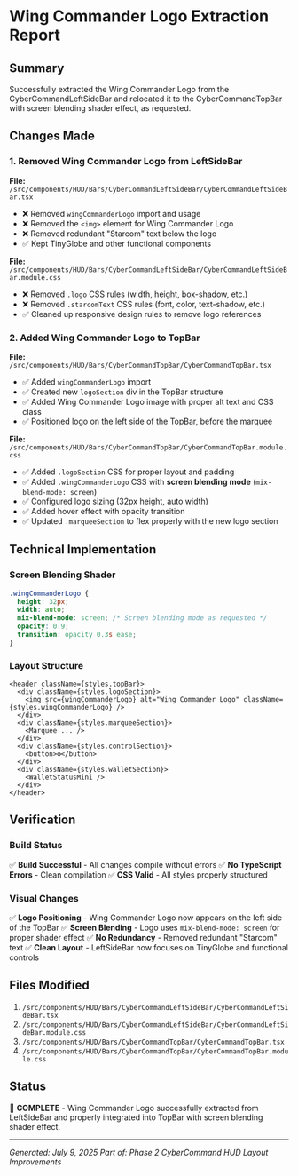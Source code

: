 # Wing Commander Logo Extraction Report

## Summary
Successfully extracted the Wing Commander Logo from the CyberCommandLeftSideBar and relocated it to the CyberCommandTopBar with screen blending shader effect, as requested.

## Changes Made

### 1. Removed Wing Commander Logo from LeftSideBar
**File:** `/src/components/HUD/Bars/CyberCommandLeftSideBar/CyberCommandLeftSideBar.tsx`
- ❌ Removed `wingCommanderLogo` import and usage
- ❌ Removed the `<img>` element for Wing Commander Logo
- ❌ Removed redundant "Starcom" text below the logo
- ✅ Kept TinyGlobe and other functional components

**File:** `/src/components/HUD/Bars/CyberCommandLeftSideBar/CyberCommandLeftSideBar.module.css`
- ❌ Removed `.logo` CSS rules (width, height, box-shadow, etc.)
- ❌ Removed `.starcomText` CSS rules (font, color, text-shadow, etc.)
- ✅ Cleaned up responsive design rules to remove logo references

### 2. Added Wing Commander Logo to TopBar
**File:** `/src/components/HUD/Bars/CyberCommandTopBar/CyberCommandTopBar.tsx`
- ✅ Added `wingCommanderLogo` import
- ✅ Created new `logoSection` div in the TopBar structure
- ✅ Added Wing Commander Logo image with proper alt text and CSS class
- ✅ Positioned logo on the left side of the TopBar, before the marquee

**File:** `/src/components/HUD/Bars/CyberCommandTopBar/CyberCommandTopBar.module.css`
- ✅ Added `.logoSection` CSS for proper layout and padding
- ✅ Added `.wingCommanderLogo` CSS with **screen blending mode** (`mix-blend-mode: screen`)
- ✅ Configured logo sizing (32px height, auto width)
- ✅ Added hover effect with opacity transition
- ✅ Updated `.marqueeSection` to flex properly with the new logo section

## Technical Implementation

### Screen Blending Shader
```css
.wingCommanderLogo {
  height: 32px;
  width: auto;
  mix-blend-mode: screen; /* Screen blending mode as requested */
  opacity: 0.9;
  transition: opacity 0.3s ease;
}
```

### Layout Structure
```tsx
<header className={styles.topBar}>
  <div className={styles.logoSection}>
    <img src={wingCommanderLogo} alt="Wing Commander Logo" className={styles.wingCommanderLogo} />
  </div>
  <div className={styles.marqueeSection}>
    <Marquee ... />
  </div>
  <div className={styles.controlSection}>
    <button>⚙️</button>
  </div>
  <div className={styles.walletSection}>
    <WalletStatusMini />
  </div>
</header>
```

## Verification

### Build Status
✅ **Build Successful** - All changes compile without errors
✅ **No TypeScript Errors** - Clean compilation
✅ **CSS Valid** - All styles properly structured

### Visual Changes
✅ **Logo Positioning** - Wing Commander Logo now appears on the left side of the TopBar
✅ **Screen Blending** - Logo uses `mix-blend-mode: screen` for proper shader effect
✅ **No Redundancy** - Removed redundant "Starcom" text
✅ **Clean Layout** - LeftSideBar now focuses on TinyGlobe and functional controls

## Files Modified
1. `/src/components/HUD/Bars/CyberCommandLeftSideBar/CyberCommandLeftSideBar.tsx`
2. `/src/components/HUD/Bars/CyberCommandLeftSideBar/CyberCommandLeftSideBar.module.css`
3. `/src/components/HUD/Bars/CyberCommandTopBar/CyberCommandTopBar.tsx`
4. `/src/components/HUD/Bars/CyberCommandTopBar/CyberCommandTopBar.module.css`

## Status
🎯 **COMPLETE** - Wing Commander Logo successfully extracted from LeftSideBar and properly integrated into TopBar with screen blending shader effect.

---
*Generated: July 9, 2025*
*Part of: Phase 2 CyberCommand HUD Layout Improvements*
